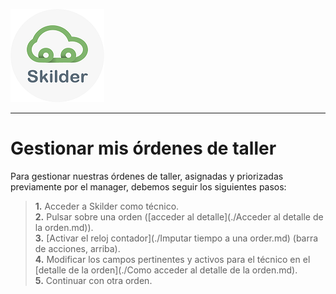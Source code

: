 ![sima2](images/LogoSilderCloud_mini.png)  
   
---     
  
# Gestionar mis órdenes de taller
    
Para gestionar nuestras órdenes de taller, asignadas y priorizadas previamente por el manager, debemos seguir los siguientes pasos:  
  
  
 > **1.** Acceder a Skilder como técnico.  
 > **2.** Pulsar sobre una orden ([acceder al detalle](./Acceder al detalle de la orden.md)).  
 > **3.** [Activar el reloj contador](./Imputar tiempo a una order.md) (barra de acciones, arriba).  
 > **4.** Modificar los campos pertinentes y activos para el técnico en el [detalle de la orden](./Como acceder al detalle de la orden.md).  
 > **5.** Continuar con otra orden.

 

   
